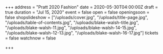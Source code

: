 +++
address = "Pratt 2020 Fashion"
date = 2020-05-30T04:00:00Z
draft = true
duration = "Jul 15, 2020"
event = false
open = false
openingsoon = false
shopslideshow = ["/uploads/cover.jpg", "/uploads/title-page.jpg", "/uploads/table-of-contents.jpg", "/uploads/blake-walsh-title.jpg", "/uploads/blake-walsh-11.jpg", "/uploads/blake-walsh-14-15.jpg", "/uploads/blake-walsh-12-13.jpg", "/uploads/blake-walsh-16-17.jpg"]
tickets = false
watchnow = false

+++

